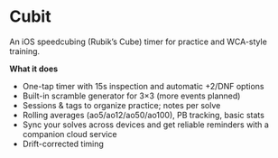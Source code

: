 # Cubit

An iOS speedcubing (Rubik’s Cube) timer for practice and WCA-style training.

**What it does**
- One-tap timer with 15s inspection and automatic +2/DNF options
- Built-in scramble generator for 3×3 (more events planned)
- Sessions & tags to organize practice; notes per solve
- Rolling averages (ao5/ao12/ao50/ao100), PB tracking, basic stats
- Sync your solves across devices and get reliable reminders with a companion cloud service
- Drift-corrected timing
